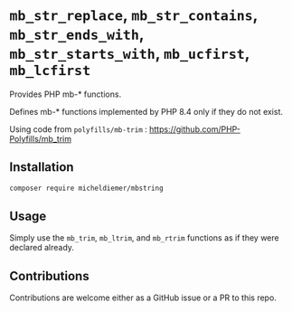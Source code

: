 
# `mb_str_replace`, `mb_str_contains`, `mb_str_ends_with`, `mb_str_starts_with`, `mb_ucfirst`, `mb_lcfirst`

Provides PHP mb-* functions.

Defines mb-* functions implemented by PHP 8.4 only if they do not exist.

Using code from `polyfills/mb-trim` : https://github.com/PHP-Polyfills/mb_trim

## Installation

```bash
composer require micheldiemer/mbstring
```

## Usage

Simply use the `mb_trim`, `mb_ltrim`, and `mb_rtrim` functions as if they were declared already.

## Contributions

Contributions are welcome either as a GitHub issue or a PR to this repo.
